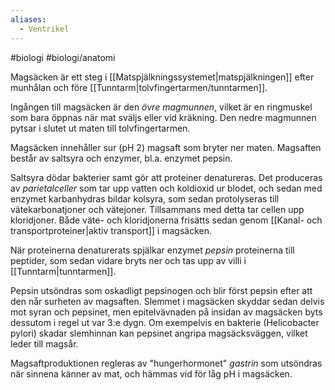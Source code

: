 ```yaml
---
aliases:
  - Ventrikel
---
```

#biologi #biologi/anatomi 

Magsäcken är ett steg i [[Matspjälkningssystemet|matspjälkningen]] efter munhålan och före [[Tunntarm|tolvfingertarmen/tunntarmen]].

Ingången till magsäcken är den *övre magmunnen*, vilket är en ringmuskel som bara öppnas när mat sväljs eller vid kräkning. Den nedre magmunnen pytsar i slutet ut maten till tolvfingertarmen.

Magsäcken innehåller sur (pH 2) magsaft som bryter ner maten. Magsaften består av saltsyra och enzymer, bl.a. enzymet pepsin.

Saltsyra dödar bakterier samt gör att proteiner denatureras. Det produceras av *parietalceller* som tar upp vatten och koldioxid ur blodet, och sedan med enzymet karbanhydras bildar kolsyra, som sedan protolyseras till vätekarbonatjoner och vätejoner. Tillsammans med detta tar cellen upp kloridjoner. Både väte- och kloridjonerna frisätts sedan genom [[Kanal- och transportproteiner|aktiv transport]] i magsäcken.

När proteinerna denaturerats spjälkar enzymet *pepsin* proteinerna till peptider, som sedan vidare bryts ner och tas upp av villi i [[Tunntarm|tunntarmen]].

Pepsin utsöndras som oskadligt pepsinogen och blir först pepsin efter att den når surheten av magsaften. Slemmet i magsäcken skyddar sedan delvis mot syran och pepsinet, men epitelvävnaden på insidan av magsäcken byts dessutom i regel ut var 3:e dygn. Om exempelvis en bakterie (Helicobacter pylori) skadar slemhinnan kan pepsinet angripa magsäcksväggen, vilket leder till magsår.

Magsaftproduktionen regleras av "hungerhormonet" *gastrin* som utsöndras när sinnena känner av mat, och hämmas vid för låg pH i magsäcken.